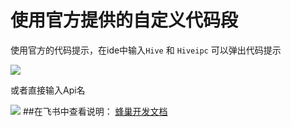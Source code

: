 # 使用官方提供的自定义代码段

使用官方的代码提示，在ide中输入`Hive` 和 `Hiveipc` 可以弹出代码提示

![](https://cy9129qwc8.feishu.cn/space/api/box/stream/download/asynccode/?code=ZjkyOTc3M2ViNDcyNzNjMTdlNTFjNmY4NzBmMzliM2NfYk9FNWFNaWMzN3F1Ym9nc3FveWpocU5lWGkwelp2a3dfVG9rZW46Ym94Y25zQklhVWRUUHFIV2ZYUTdHUnhTUkpnXzE2NzI4NDAzNjk6MTY3Mjg0Mzk2OV9WNA)

或者直接输入Api名

![](https://cy9129qwc8.feishu.cn/space/api/box/stream/download/asynccode/?code=NDU4ZmIxNThiN2YzMjQ0MGI1ZWFiMmVkM2E3YzNlZDdfRWZ6OE5hOElTZUVuYW1pNUoyemlBVEo5MFJXSFY4Z3BfVG9rZW46Ym94Y25NckV4WFZMQ01mdk1FZjh5T29YN2lnXzE2NzI4NDAzNjk6MTY3Mjg0Mzk2OV9WNA)
##在飞书中查看说明：
[蜂巢开发文档](https://cy9129qwc8.feishu.cn/wiki/wikcnCwksfTdGM0iPGMF6WvnLrb)
